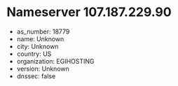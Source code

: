 # Nameserver 107.187.229.90

* as_number: 18779
* name: Unknown
* city: Unknown
* country: US
* organization: EGIHOSTING
* version: Unknown
* dnssec: false

